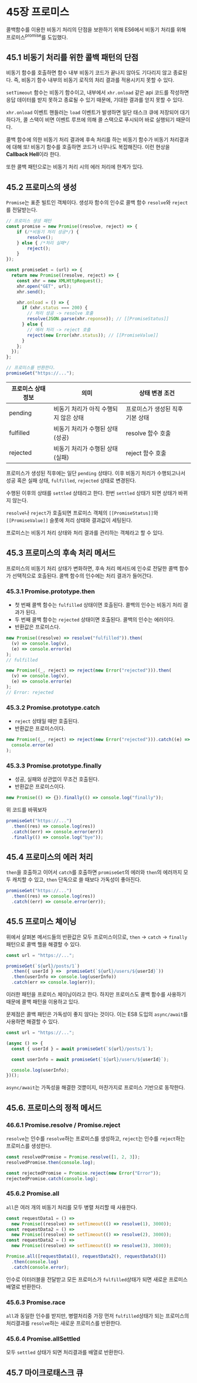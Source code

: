 # 45장 프로미스

콜백함수를 이용한 비동기 처리의 단점을 보완하기 위해 ES6에서 비동기 처리를 위해 프로미스<sup>promise</sup>를 도입했다.

## 45.1 비동기 처리를 위한 콜백 패턴의 단점

비동기 함수를 호출하면 함수 내부 비동기 코드가 끝나지 않아도 기다리지 않고 종료된다. 즉, 비동기 함수 내부의 비동기 로직의 처리 결과를 적용시키지 못할 수 있다.

`setTimeout` 함수는 비동기 함수이고, 내부에서 `xhr.onload` 같은 api 코드를 작성하면 응답 데이터를 받지 못하고 종료될 수 있기 때문에, 기대한 결과를 얻지 못할 수 있다.

`xhr.onload` 이벤트 핸들러는 `load` 이벤트가 발생하면 일단 태스크 큐에 저장되어 대기하다가, 콜 스택이 비면 이벤트 루프에 의해 콜 스택으로 푸시되어 바로 실행되기 때문이다.

콜백 함수에 의한 비동기 처리 결과에 후속 처리를 하는 비동기 함수가 비동기 처리결과에 대해 또! 비동기 함수를 호출하면 코드가 너무나도 복잡해진다. 이런 현상을 **Callback Hell**이라 한다.

또한 콜백 패턴으로는 비동기 처리 시의 에러 처리에 한계가 있다.

## 45.2 프로미스의 생성

`Promise`는 표준 빌트인 객체이다. 생성자 함수의 인수로 콜백 함수 `resolve`와 `reject`를 전달받는다.

```js
// 프로미스 생성 패턴
const promise = new Promise((resolve, reject) => {
    if (/*비동기 처리 성공*/) {
        resolve();
    } else { /*처리 실패*/
        reject();
    }
});
```

```js
const promiseGet = (url) => {
  return new Promise((resolve, reject) => {
    const xhr = new XMLHttpRequest();
    xhr.open("GET", url);
    xhr.send();

    xhr.onload = () => {
      if (xhr.status === 200) {
        // 처리 성공 -> resolve 호출
        resolve(JSON.parse(xhr.reponse)); // [[PromiseStatus]]
      } else {
        // 에러 처리 -> reject 호출
        reject(new Error(xhr.status)); // [[PromiseValue]]
      }
    };
  });
};

// 프로미스를 반환한다.
promiseGet("https://...");
```

| 프로미스 상태 정보 | 의미                                  | 상태 변경 조건                   |
| ------------------ | ------------------------------------- | -------------------------------- |
| pending            | 비동기 처리가 아직 수행되지 않은 상태 | 프로미스가 생성된 직후 기본 상태 |
| fulfilled          | 비동기 처리가 수행된 상태(성공)       | resolve 함수 호출                |
| rejected           | 비동기 처리가 수행된 상태(실패)       | reject 함수 호출                 |

프로미스가 생성된 직후에는 일단 `pending` 상태다. 이후 비동기 처리가 수행되고나서 성공 혹은 실패 상태, `fulfilled`, `rejected` 상태로 변경된다.

수행된 이후의 상태를 `settled` 상태라고 한다. 한번 `settled` 상태가 되면 상태가 바뀌지 않는다.

`resolve`나 `reject`가 호출되면 프로미스 객체의 `[[PromiseStatus]]`와 `[[PromiseValue]]` 슬롯에 처리 상태와 결과값이 세팅된다.

프로미스는 비동기 처리 상태와 처리 결과를 관리하는 객체라고 할 수 있다.

## 45.3 프로미스의 후속 처리 메서드

프로미스의 비동기 처리 상태가 변화하면, 후속 처리 메서드에 인수로 전달한 콜백 함수가 선택적으로 호출된다. 콜백 함수의 인수에는 처리 결과가 들어간다.

### 45.3.1 Promise.prototype.then

- 첫 번째 콜백 함수는 `fulfilled` 상태이면 호출된다. 콜백의 인수는 비동기 처리 결과가 된다.
- 두 번째 콜백 함수는 `rejected` 상태이면 호출된다. 콜백의 인수는 에러이다.
- 반환값은 프로미스다.

```js
new Promise((resolve) => resolve("fulfilled")).then(
  (v) => console.log(v),
  (e) => console.error(e)
);
// fulfilled

new Promise((_, reject) => reject(new Error("rejected"))).then(
  (v) => console.log(v),
  (e) => console.error(e)
);
// Error: rejected
```

### 45.3.2 Promise.prototype.catch

- `reject` 상태일 때만 호출된다.
- 반환값은 프로미스이다.

```js
new Promise((_, reject) => reject(new Error("rejected"))).catch((e) =>
  console.error(e)
);
```

### 45.3.3 Promise.prototype.finally

- 성공, 실패와 상관없이 무조건 호출된다.
- 반환값은 프로미스이다.

```js
new Promise(() => {}).finally(() => console.log("finally"));
```

위 코드를 바꿔보자

```js
promiseGet("https://...")
  .then((res) => console.log(res))
  .catch((err) => console.error(err))
  .finally(() => console.log("bye"));
```

## 45.4 프로미스의 에러 처리

`then`을 호출하고 이어서 `catch`를 호출하면 `promiseGet`의 에러와 `then`의 에러까지 모두 캐치할 수 있고, `then` 단독으로 쓸 때보다 가독성이 좋아진다.

```js
promiseGet("https://...")
  .then((res) => console.log(res))
  .catch((err) => console.error(err));
```

## 45.5 프로미스 체이닝

위에서 살펴본 메서드들의 반환값은 모두 프로미스이므로, `then` &rarr; `catch` &rarr; `finally` 패턴으로 콜백 헬을 해결할 수 있다.

```js
const url = "https://...";

promiseGet(`${url}/posts/1`)
  .then({ userId } =>  promiseGet(`${url}/users/${userId}`))
  .then(userInfo => console.log(userInfo))
  .catch(err => console.log(err));
```

이러한 패턴을 프로미스 체이닝이라고 한다. 하지만 프로미스도 콜백 함수를 사용하기 때문에 콜백 패턴을 이용하고 있다.

문제점은 콜백 패턴은 가독성이 좋지 않다는 것이다. 이는 ES8 도입의 `async/await`를 사용하면 해결할 수 있다.

```js
const url = "https://...";

(async () => {
  const { userId } = await promiseGet(`${url}/posts/1`);

  const userInfo = await promiseGet(`${url}/users/${userId}`);

  console.log(userInfo);
})();
```

`async/await`는 가독성을 해결한 것뿐이지, 마찬가지로 프로미스 기반으로 동작한다.

## 45.6. 프로미스의 정적 메서드

### 46.6.1 Promise.resolve / Promise.reject

`resolve`는 인수를 `resolve`하는 프로미스를 생성하고, `reject`는 인수를 `reject`하는 프로미스를 생성한다.

```js
const resolvedPromise = Promise.resolve([1, 2, 3]);
resolvedPromise.then(console.log);

const rejectedPromise = Promise.reject(new Error("Error"));
rejectedPromise.catch(console.log);
```

### 45.6.2 Promise.all

`all`은 여러 개의 비동기 처리를 모두 병렬 처리할 때 사용한다.

```js
const requestData1 = () =>
  new Promise((resolve) => setTimeout(() => resolve(1), 3000));
const requestData2 = () =>
  new Promise((resolve) => setTimeout(() => resolve(2), 3000));
const requestData2 = () =>
  new Promise((resolve) => setTimeout(() => resolve(3), 3000));

Promise.all([requestData1(), requestData2(), requestData3()])
  .then(console.log)
  .catch(console.error);
```

인수로 이터러블을 전달받고 모든 프로미스가 `fulfilled`상태가 되면 새로운 프로미스 배열로 반환한다.

### 45.6.3 Promise.race

`all`과 동일한 인수를 받지만, 병렬처리중 가장 먼저 `fulfilled`상태가 되는 프로미스의 처리결과를 `resolve`하는 새로운 프로미스를 반환한다.

### 45.6.4 Promise.allSettled

모두 `settled` 상태가 되면 처리결과를 배열로 반환한다.

## 45.7 마이크로태스크 큐
